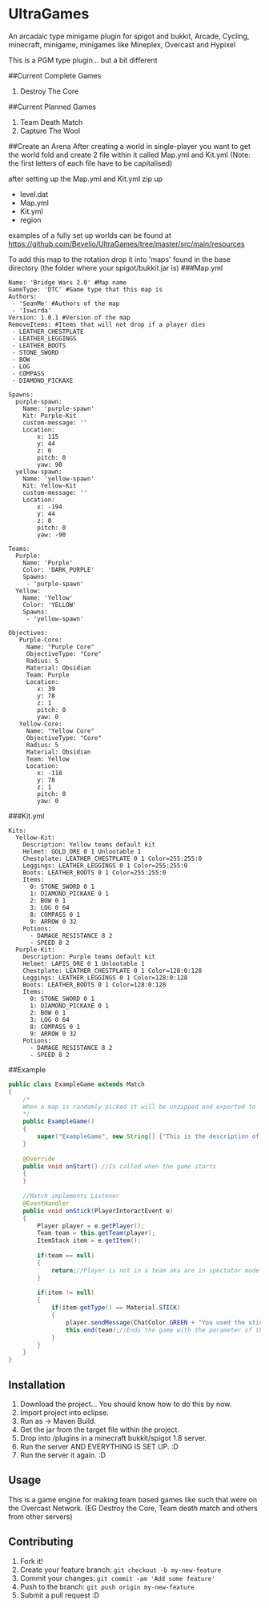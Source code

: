 # UltraGames
An arcadaic type minigame plugin for spigot and bukkit, Arcade, Cycling, minecraft, minigame, minigames like Mineplex, Overcast and Hypixel

This is a PGM type plugin... but a bit different

##Current Complete Games
1. Destroy The Core

##Current Planned Games
1. Team Death Match
2. Capture The Wool

##Create an Arena
After creating a world in single-player you want to get the world fold and create 2 file within it called Map.yml and Kit.yml (Note: the first letters of each file have to be capitalised)

after setting up the Map.yml and Kit.yml zip up 
 - level.dat
 - Map.yml
 - Kit.yml
 - region

examples of a fully set up worlds can be found at https://github.com/Bevelio/UltraGames/tree/master/src/main/resources

To add this map to the rotation drop it into 'maps' found in the base directory (the folder where your spigot/bukkit.jar is) 
###Map.yml
```
Name: 'Bridge Wars 2.0' #Map name
GameType: 'DTC' #Game type that this map is
Authors: 
 - 'SeanMe' #Authors of the map
 - 'Iswirda'
Version: 1.0.1 #Version of the map
RemoveItems: #Items that will not drop if a player dies
 - LEATHER_CHESTPLATE
 - LEATHER_LEGGINGS
 - LEATHER_BOOTS
 - STONE_SWORD
 - BOW
 - LOG
 - COMPASS
 - DIAMOND_PICKAXE

Spawns:
  purple-spawn:
    Name: 'purple-spawn'
    Kit: Purple-Kit
    custom-message: ''
    Location:
        x: 115
        y: 44
        z: 0
        pitch: 0
        yaw: 90
  yellow-spawn:
    Name: 'yellow-spawn'
    Kit: Yellow-Kit
    custom-message: ''
    Location:
        x: -194
        y: 44
        z: 0
        pitch: 0
        yaw: -90

Teams:
  Purple:
    Name: 'Purple'
    Color: 'DARK_PURPLE'
    Spawns:
     - 'purple-spawn'
  Yellow:
    Name: 'Yellow'
    Color: 'YELLOW'
    Spawns:
     - 'yellow-spawn'

Objectives:
   Purple-Core:
     Name: "Purple Core"
     ObjectiveType: "Core"
     Radius: 5
     Material: Obsidian
     Team: Purple
     Location:
        x: 39
        y: 78
        z: 1
        pitch: 0
        yaw: 0
   Yellow-Core:
     Name: "Yellow Core"
     ObjectiveType: "Core"
     Radius: 5
     Material: Obsidian
     Team: Yellow
     Location:
        x: -118
        y: 78
        z: 1
        pitch: 0
        yaw: 0
```

###Kit.yml
```
Kits:
  Yellow-Kit:
    Description: Yellow teams default kit
    Helmet: GOLD_ORE 0 1 Unlootable 1
    Chestplate: LEATHER_CHESTPLATE 0 1 Color=255:255:0
    Leggings: LEATHER_LEGGINGS 0 1 Color=255:255:0
    Boots: LEATHER_BOOTS 0 1 Color=255:255:0
    Items:
      0: STONE_SWORD 0 1 
      1: DIAMOND_PICKAXE 0 1
      2: BOW 0 1
      3: LOG 0 64 
      8: COMPASS 0 1 
      9: ARROW 0 32 
    Potions:
      - DAMAGE_RESISTANCE 8 2
      - SPEED 8 2
  Purple-Kit:
    Description: Purple teams default kit
    Helmet: LAPIS_ORE 0 1 Unlootable 1
    Chestplate: LEATHER_CHESTPLATE 0 1 Color=128:0:128
    Leggings: LEATHER_LEGGINGS 0 1 Color=128:0:128
    Boots: LEATHER_BOOTS 0 1 Color=128:0:128 
    Items:
      0: STONE_SWORD 0 1 
      1: DIAMOND_PICKAXE 0 1
      2: BOW 0 1 
      3: LOG 0 64
      8: COMPASS 0 1
      9: ARROW 0 32 
    Potions:
      - DAMAGE_RESISTANCE 8 2
      - SPEED 8 2
```

##Example
```Java
public class ExampleGame extends Match
{
	/*
	When a map is randomly picked it will be unzipped and exported to 'matches/match_00' then the data in the map.yml is loaded and we get the gametype... Then we create the game based on that gametype. then when the 15 seconds is up for the pregame the method within the game called 'onStart()' is called
	*/
	public ExampleGame()
	{
		super("ExampleGame", new String[] {"This is the description of the game", "..."});
	}
	
	@Override
	public void onStart() //Is called when the game starts
	{
	}
	
	//Match implements Listener
	@EventHandler
	public void onStick(PlayerInteractEvent e)
	{
		Player player = e.getPlayer();
		Team team = this.getTeam(player);
		ItemStack item = e.getItem();
		
		if(team == null)
		{
			return;//Player is not in a team aka are in spectator mode
		}
		
		if(item != null)
		{
			if(item.getType() == Material.STICK)
			{
				player.sendMessage(ChatColor.GREEN + "You used the stick!! :DD");
				this.end(team);//Ends the game with the parameter of the team that won
			}
		}
	}
}
```

## Installation
1. Download the project... You should know how to do this by now.
2. Import project into eclipse.
3. Run as -> Maven Build.
4. Get the jar from the target file within the project.
5. Drop into /plugins in a minecraft bukkit/spigot 1.8 server.
6. Run the server AND EVERYTHING IS SET UP. :D
7. Run the server it again. :D

## Usage
This is a game engine for making team based games like such that were on the Overcast Network. (EG Destroy the Core, Team death match and others from other servers)
## Contributing
1. Fork it!
2. Create your feature branch: `git checkout -b my-new-feature`
3. Commit your changes: `git commit -am 'Add some feature'`
4. Push to the branch: `git push origin my-new-feature`
5. Submit a pull request :D
